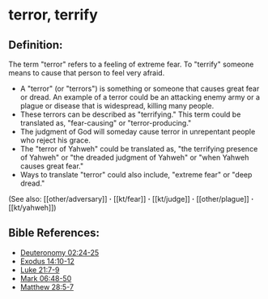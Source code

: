 # terror, terrify #

## Definition: ##

The term "terror" refers to a feeling of extreme fear. To "terrify" someone means to cause that person to feel very afraid.

* A "terror" (or "terrors") is something or someone that causes great fear or dread. An example of a terror could be an attacking enemy army or a plague or disease that is widespread, killing many people.
* These terrors can be described as "terrifying." This term could be translated as, "fear-causing" or "terror-producing."
* The judgment of God will someday cause terror in unrepentant people who reject his grace.
* The "terror of Yahweh" could be translated as, "the terrifying presence of Yahweh" or "the dreaded judgment of Yahweh" or "when Yahweh causes great fear."
* Ways to translate "terror" could also include, "extreme fear" or "deep dread."

(See also: [[other/adversary]] **·** [[kt/fear]] **·** [[kt/judge]] **·** [[other/plague]] **·** [[kt/yahweh]])

## Bible References: ##

* [Deuteronomy 02:24-25](en/tn/deu/help/02/24)
* [Exodus 14:10-12](en/tn/exo/help/14/10)
* [Luke 21:7-9](en/tn/luk/help/21/07)
* [Mark 06:48-50](en/tn/mrk/help/06/48)
* [Matthew 28:5-7](en/tn/mat/help/28/05)